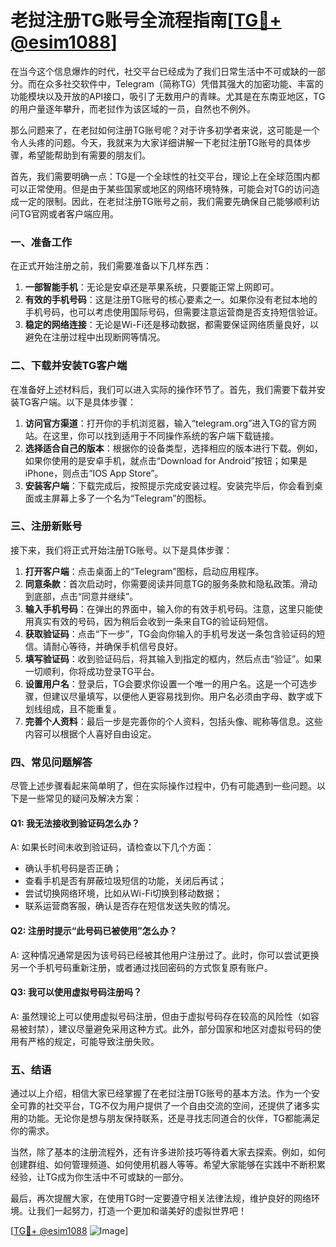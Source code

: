 # 老挝注册TG账号全流程指南[[TG💪+ @esim1088](https://t.me/s/esim1088)]

在当今这个信息爆炸的时代，社交平台已经成为了我们日常生活中不可或缺的一部分。而在众多社交软件中，Telegram（简称TG）凭借其强大的加密功能、丰富的功能模块以及开放的API接口，吸引了无数用户的青睐。尤其是在东南亚地区，TG的用户量逐年攀升，而老挝作为该区域的一员，自然也不例外。

那么问题来了，在老挝如何注册TG账号呢？对于许多初学者来说，这可能是一个令人头疼的问题。今天，我就来为大家详细讲解一下老挝注册TG账号的具体步骤，希望能帮助到有需要的朋友们。

首先，我们需要明确一点：TG是一个全球性的社交平台，理论上在全球范围内都可以正常使用。但是由于某些国家或地区的网络环境特殊，可能会对TG的访问造成一定的限制。因此，在老挝注册TG账号之前，我们需要先确保自己能够顺利访问TG官网或者客户端应用。

### 一、准备工作

在正式开始注册之前，我们需要准备以下几样东西：

1. **一部智能手机**：无论是安卓还是苹果系统，只要能正常上网即可。
2. **有效的手机号码**：这是注册TG账号的核心要素之一。如果你没有老挝本地的手机号码，也可以考虑使用国际号码，但需要注意运营商是否支持短信验证。
3. **稳定的网络连接**：无论是Wi-Fi还是移动数据，都需要保证网络质量良好，以避免在注册过程中出现断网等情况。

### 二、下载并安装TG客户端

在准备好上述材料后，我们可以进入实际的操作环节了。首先，我们需要下载并安装TG客户端。以下是具体步骤：

1. **访问官方渠道**：打开你的手机浏览器，输入“telegram.org”进入TG的官方网站。在这里，你可以找到适用于不同操作系统的客户端下载链接。
2. **选择适合自己的版本**：根据你的设备类型，选择相应的版本进行下载。例如，如果你使用的是安卓手机，就点击“Download for Android”按钮；如果是iPhone，则点击“IOS App Store”。
3. **安装客户端**：下载完成后，按照提示完成安装过程。安装完毕后，你会看到桌面或主屏幕上多了一个名为“Telegram”的图标。

### 三、注册新账号

接下来，我们将正式开始注册TG账号。以下是具体步骤：

1. **打开客户端**：点击桌面上的“Telegram”图标，启动应用程序。
2. **同意条款**：首次启动时，你需要阅读并同意TG的服务条款和隐私政策。滑动到底部，点击“同意并继续”。
3. **输入手机号码**：在弹出的界面中，输入你的有效手机号码。注意，这里只能使用真实有效的号码，因为稍后会收到一条来自TG的验证码短信。
4. **获取验证码**：点击“下一步”，TG会向你输入的手机号发送一条包含验证码的短信。请耐心等待，并确保手机信号良好。
5. **填写验证码**：收到验证码后，将其输入到指定的框内，然后点击“验证”。如果一切顺利，你将成功登录TG平台。
6. **设置用户名**：登录后，TG会要求你设置一个唯一的用户名。这是一个可选步骤，但建议尽量填写，以便他人更容易找到你。用户名必须由字母、数字或下划线组成，且不能重复。
7. **完善个人资料**：最后一步是完善你的个人资料，包括头像、昵称等信息。这些内容可以根据个人喜好自由设定。

### 四、常见问题解答

尽管上述步骤看起来简单明了，但在实际操作过程中，仍有可能遇到一些问题。以下是一些常见的疑问及解决方案：

#### Q1: 我无法接收到验证码怎么办？

A: 如果长时间未收到验证码，请检查以下几个方面：
- 确认手机号码是否正确；
- 查看手机是否有屏蔽垃圾短信的功能，关闭后再试；
- 尝试切换网络环境，比如从Wi-Fi切换到移动数据；
- 联系运营商客服，确认是否存在短信发送失败的情况。

#### Q2: 注册时提示“此号码已被使用”怎么办？

A: 这种情况通常是因为该号码已经被其他用户注册过了。此时，你可以尝试更换另一个手机号码重新注册，或者通过找回密码的方式恢复原有账户。

#### Q3: 我可以使用虚拟号码注册吗？

A: 虽然理论上可以使用虚拟号码注册，但由于虚拟号码存在较高的风险性（如容易被封禁），建议尽量避免采用这种方式。此外，部分国家和地区对虚拟号码的使用有严格的规定，可能导致注册失败。

### 五、结语

通过以上介绍，相信大家已经掌握了在老挝注册TG账号的基本方法。作为一个安全可靠的社交平台，TG不仅为用户提供了一个自由交流的空间，还提供了诸多实用的功能。无论你是想与朋友保持联系，还是寻找志同道合的伙伴，TG都能满足你的需求。

当然，除了基本的注册流程外，还有许多进阶技巧等待着大家去探索。例如，如何创建群组、如何管理频道、如何使用机器人等等。希望大家能够在实践中不断积累经验，让TG成为你生活中不可或缺的一部分。

最后，再次提醒大家，在使用TG时一定要遵守相关法律法规，维护良好的网络环境。让我们一起努力，打造一个更加和谐美好的虚拟世界吧！

[[TG💪+ @esim1088](https://t.me/s/esim1088) ![Image](https://i.postimg.cc/4NQfJmqS/Snipaste-2025-05-13-00-14-12.png)]